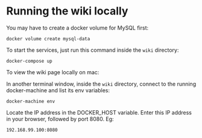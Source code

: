 # Running the wiki locally

You may have to create a docker volume for MySQL first:

    docker volume create mysql-data

To start the services, just run this command inside the `wiki` directory:

    docker-compose up

To view the wiki page locally on mac:

In another terminal window, inside the `wiki` directory, connect to 
the running docker-machine and list its env variables:

    docker-machine env

Locate the IP address in the DOCKER_HOST variable. Enter this IP address in 
your browser, followed by port 8080. Eg:

    192.168.99.100:8080
